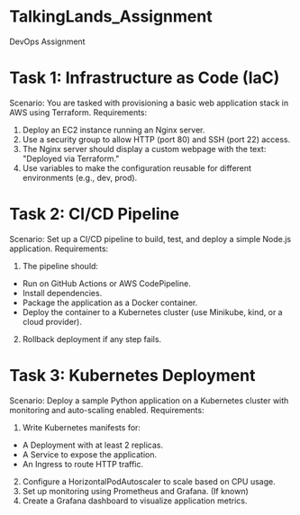 # TalkingLands_Assignment
DevOps Assignment
# Task 1: Infrastructure as Code (IaC)
Scenario:
You are tasked with provisioning a basic web application stack in AWS using Terraform.
Requirements:
1. Deploy an EC2 instance running an Nginx server.
2. Use a security group to allow HTTP (port 80) and SSH (port 22) access.
3. The Nginx server should display a custom webpage with the text: "Deployed via Terraform."
4. Use variables to make the configuration reusable for different environments (e.g., dev, prod).
# Task 2: CI/CD Pipeline
Scenario:
Set up a CI/CD pipeline to build, test, and deploy a simple Node.js application.
Requirements:
1. The pipeline should:
* Run on GitHub Actions or AWS CodePipeline.
* Install dependencies.
* Package the application as a Docker container.
* Deploy the container to a Kubernetes cluster (use Minikube, kind, or a cloud provider).
2. Rollback deployment if any step fails.
# Task 3: Kubernetes Deployment
Scenario:
Deploy a sample Python application on a Kubernetes cluster with monitoring and auto-scaling
enabled.
Requirements:
1. Write Kubernetes manifests for:
* A Deployment with at least 2 replicas.
* A Service to expose the application.
* An Ingress to route HTTP traffic.
2. Configure a HorizontalPodAutoscaler to scale based on CPU usage.
3. Set up monitoring using Prometheus and Grafana. (If known)
4. Create a Grafana dashboard to visualize application metrics.
